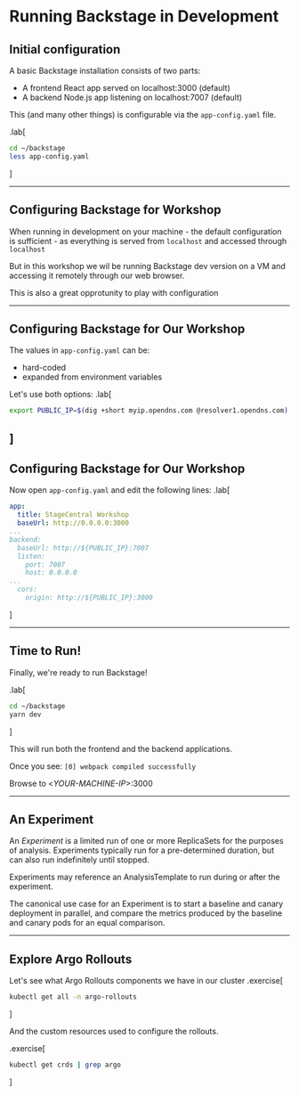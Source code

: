 # Running Backstage in Development

## Initial configuration

A basic Backstage installation consists of two parts:
- A frontend React app served on  localhost:3000 (default)
- A backend Node.js app listening on  localhost:7007 (default)

This (and many other things) is configurable via the `app-config.yaml` file.

.lab[
  ```bash
  cd ~/backstage
  less app-config.yaml
  ```
]

---
## Configuring Backstage for Workshop

When running in development on your machine - the default configuration is sufficient - as everything is served from `localhost` and accessed through `localhost`

But in this workshop we wil be running Backstage dev version on a VM and accessing it remotely through our web browser.

This is also a great opprotunity to play with configuration

---
## Configuring Backstage for Our Workshop

The values in `app-config.yaml` can be:
- hard-coded
- expanded from environment variables

Let's use both options:
.lab[
```bash
export PUBLIC_IP=$(dig +short myip.opendns.com @resolver1.opendns.com)
```
]
---
## Configuring Backstage for Our Workshop

Now open `app-config.yaml` and edit the following lines:
.lab[
```yaml
app:
  title: StageCentral Workshop
  baseUrl: http://0.0.0.0:3000
...
backend:
  baseUrl: http://${PUBLIC_IP}:7007
  listen:
    port: 7007
    host: 0.0.0.0
...
  cors:
    origin: http://${PUBLIC_IP}:3000
```
]

---

## Time to Run!

Finally, we're ready to run Backstage!

.lab[
```bash
cd ~/backstage
yarn dev
```
]

This will run both the frontend and the backend applications.

Once you see: `[0] webpack compiled successfully`

Browse to <*YOUR-MACHINE-IP*>:3000

---
## An Experiment
 
An *Experiment* is a limited run of one or more ReplicaSets for the purposes of analysis. Experiments typically run for a pre-determined duration, but can also run indefinitely until stopped. 

Experiments may reference an AnalysisTemplate to run during or after the experiment. 

The canonical use case for an Experiment is to start a baseline and canary deployment in parallel, and compare the metrics produced by the baseline and canary pods for an equal comparison.

---

## Explore Argo Rollouts 

Let's see what Argo Rollouts components we have in our cluster
.exercise[
  ```bash
  kubectl get all -n argo-rollouts
  ```
]

And the custom resources used to configure the rollouts.

.exercise[
  ```bash
  kubectl get crds | grep argo
  ```
]

